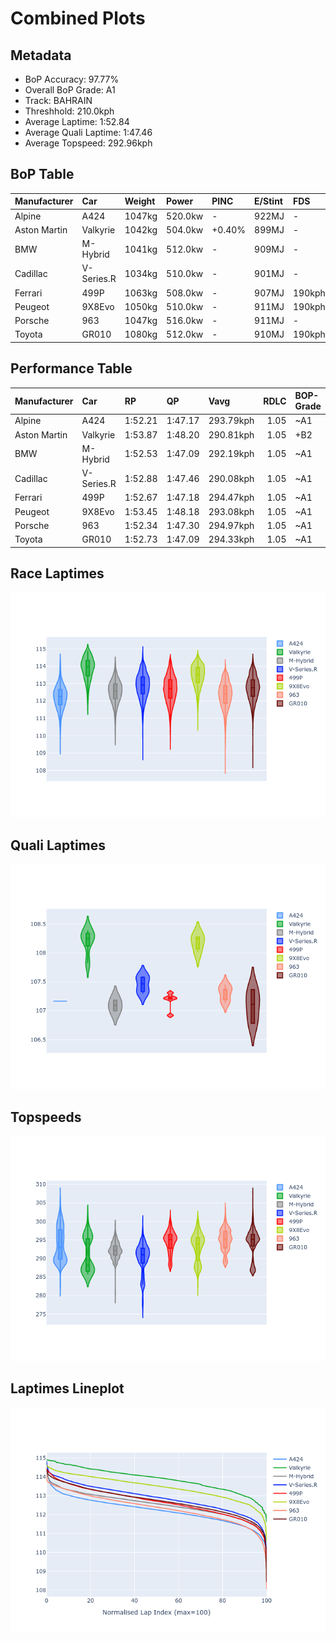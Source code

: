 # Combined Plots

## Metadata

- BoP Accuracy: 97.77%
- Overall BoP Grade: A1
- Track: BAHRAIN
- Threshhold: 210.0kph
- Average Laptime: 1:52.84
- Average Quali Laptime: 1:47.46
- Average Topspeed: 292.96kph

## BoP Table
| Manufacturer   | Car        | Weight   | Power   | PINC   | E/Stint   | FDS    | RDP    | QDP    | TDP    |
|:---------------|:-----------|:---------|:--------|:-------|:----------|:-------|:-------|:-------|:-------|
| Alpine         | A424       | 1047kg   | 520.0kw | -      | 922MJ     | -      | 51.64% | 59.31% | 26.80% |
| Aston Martin   | Valkyrie   | 1042kg   | 504.0kw | +0.40% | 899MJ     | -      | 53.50% | 53.33% | 21.51% |
| BMW            | M-Hybrid   | 1041kg   | 512.0kw | -      | 909MJ     | -      | 52.89% | 56.22% | 33.41% |
| Cadillac       | V-Series.R | 1034kg   | 510.0kw | -      | 901MJ     | -      | 48.63% | 60.80% | 19.01% |
| Ferrari        | 499P       | 1063kg   | 508.0kw | -      | 907MJ     | 190kph | 51.38% | 44.98% | 9.83%  |
| Peugeot        | 9X8Evo     | 1050kg   | 510.0kw | -      | 911MJ     | 190kph | 48.87% | 52.78% | 15.41% |
| Porsche        | 963        | 1047kg   | 516.0kw | -      | 911MJ     | -      | 50.70% | 44.30% | 29.51% |
| Toyota         | GR010      | 1080kg   | 512.0kw | -      | 910MJ     | 190kph | 51.09% | 52.71% | 11.46% |

## Performance Table
| Manufacturer   | Car        | RP      | QP      | Vavg      |   RDLC | BOP-Grade   | Match   |
|:---------------|:-----------|:--------|:--------|:----------|-------:|:------------|:--------|
| Alpine         | A424       | 1:52.21 | 1:47.17 | 293.79kph |   1.05 | ~A1         | 99.97%  |
| Aston Martin   | Valkyrie   | 1:53.87 | 1:48.20 | 290.81kph |   1.05 | +B2         | 84.14%  |
| BMW            | M-Hybrid   | 1:52.53 | 1:47.09 | 292.19kph |   1.05 | ~A1         | 100.00% |
| Cadillac       | V-Series.R | 1:52.88 | 1:47.46 | 290.08kph |   1.05 | ~A1         | 99.56%  |
| Ferrari        | 499P       | 1:52.67 | 1:47.18 | 294.47kph |   1.05 | ~A1         | 99.98%  |
| Peugeot        | 9X8Evo     | 1:53.45 | 1:48.18 | 293.08kph |   1.05 | ~A1         | 98.94%  |
| Porsche        | 963        | 1:52.34 | 1:47.30 | 294.97kph |   1.05 | ~A1         | 99.79%  |
| Toyota         | GR010      | 1:52.73 | 1:47.09 | 294.33kph |   1.05 | ~A1         | 99.79%  |

## Race Laptimes
![Race Laptimes](images/race_violin.png)

## Quali Laptimes
![Quali Laptimes](images/quali_violin.png)

## Topspeeds
![Topspeeds](images/topspeed_violin.png)

## Laptimes Lineplot
![Laptimes Lineplot](images/laptime_line.png)


